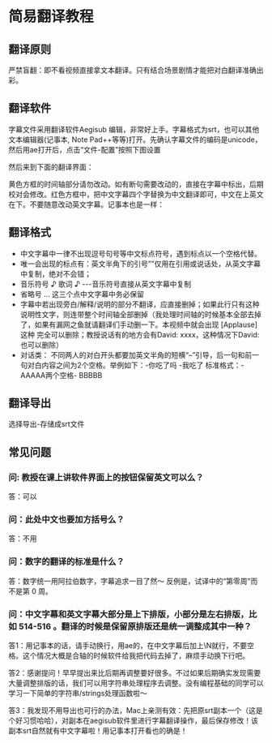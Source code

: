 # 简易翻译教程

## 翻译原则
严禁盲翻：即不看视频直接拿文本翻译。只有结合场景剧情才能把对白翻译准确出彩。

## 翻译软件
字幕文件采用翻译软件Aegisub 编辑，非常好上手。字幕格式为srt，也可以其他文本编辑器(记事本, Note Pad++等等)打开。先确认字幕文件的编码是unicode，然后用ae打开后，点击“文件-配置”按照下图设置
 

然后来到下面的翻译界面：
 

黄色方框的时间轴部分请勿改动。如有断句需要改动的，直接在字幕中标出，后期校对会修改。红色方框中，把中文字幕四个字替换为中文翻译即可，中文在上英文在下。不要随意改动英文字幕。记事本也是一样：
 

## 翻译格式
 
-	中文字幕中一律不出现逗号句号等中文标点符号，遇到标点以一个空格代替。
-	唯一会出现的标点有：英文半角下的引号””仅用在引用或说话处，从英文字幕中复制，绝对不会错；
-	音乐符号 ♪ 歌词 ♪ ---音乐符号直接从英文字幕中复制
-	省略号 ... 这三个点中文字幕中务必保留
-	字幕中若出现旁白/解释/说明的部分不翻译，应直接删掉；如果此行只有这种说明性文字，则连带整个时间轴全部删掉（我处理时间轴的时候基本全部去掉了，如果有漏网之鱼就请翻译们手动删一下。本视频中就会出现 [Applause] 这种 完全可以删除；教授说话有的地方会有David: xxxx，这种情况下David: 也可以删除）
-	对话类：
不同两人的对白开头都要加英文半角的短横“–”引导，后一句和前一句对白内容之间为2个空格。举例如下：-你吃了吗  -我吃了 标准格式：- AAAAA两个空格- BBBBB

## 翻译导出

选择导出-存储成srt文件
 

## 常见问题 

### 问: 教授在课上讲软件界面上的按钮保留英文可以么？
答：可以

### 问：此处中文也要加方括号么？
答：不用

### 问：数字的翻译的标准是什么？
答：数字统一用阿拉伯数字，字幕追求一目了然～ 反例是，试译中的“第零周”而不是第 0 周。

### 问：中文字幕和英文字幕大部分是上下排版，小部分是左右排版，比如 514-516 。翻译的时候是保留原排版还是统一调整成其中一种？
 
答1：用记事本的话，请手动换行，用ae的，在中文字幕后加上\N就行，不要空格。这个情况大概是合轴的时候软件给我把代码去掉了，麻烦手动换下行吧。

答2：感谢提问！早早提出来比后期再调整要好很多。不过如果后期确实发现需要大量调整排版的话，我们可以用字符串处理程序去调整。没有编程基础的同学可以学习一下简单的字符串/strings处理函数啦～

答3：我发现不用导出也可行的办法，Mac上亲测有效：先把原srt副本一个（这是个好习惯哈哈），对副本在aegisub软件里进行字幕翻译操作，最后保存修改！该副本srt自然就有中文字幕啦！用记事本打开看也的确是！


